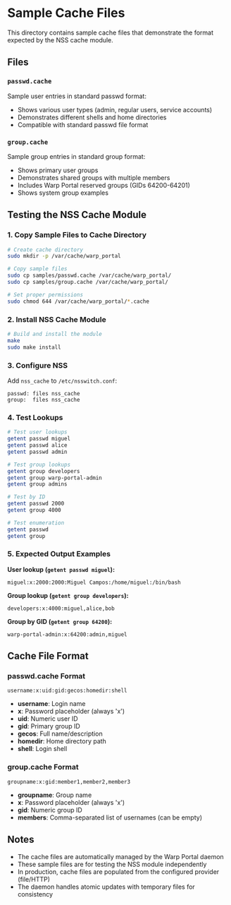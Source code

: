# Sample Cache Files

This directory contains sample cache files that demonstrate the format expected by the NSS cache module.

## Files

### `passwd.cache`
Sample user entries in standard passwd format:
- Shows various user types (admin, regular users, service accounts)
- Demonstrates different shells and home directories
- Compatible with standard passwd file format

### `group.cache`
Sample group entries in standard group format:
- Shows primary user groups
- Demonstrates shared groups with multiple members
- Includes Warp Portal reserved groups (GIDs 64200-64201)
- Shows system group examples

## Testing the NSS Cache Module

### 1. Copy Sample Files to Cache Directory

```bash
# Create cache directory
sudo mkdir -p /var/cache/warp_portal

# Copy sample files
sudo cp samples/passwd.cache /var/cache/warp_portal/
sudo cp samples/group.cache /var/cache/warp_portal/

# Set proper permissions
sudo chmod 644 /var/cache/warp_portal/*.cache
```

### 2. Install NSS Cache Module

```bash
# Build and install the module
make
sudo make install
```

### 3. Configure NSS

Add `nss_cache` to `/etc/nsswitch.conf`:

```
passwd: files nss_cache
group:  files nss_cache
```

### 4. Test Lookups

```bash
# Test user lookups
getent passwd miguel
getent passwd alice
getent passwd admin

# Test group lookups
getent group developers
getent group warp-portal-admin
getent group admins

# Test by ID
getent passwd 2000
getent group 4000

# Test enumeration
getent passwd
getent group
```

### 5. Expected Output Examples

**User lookup (`getent passwd miguel`):**
```
miguel:x:2000:2000:Miguel Campos:/home/miguel:/bin/bash
```

**Group lookup (`getent group developers`):**
```
developers:x:4000:miguel,alice,bob
```

**Group by GID (`getent group 64200`):**
```
warp-portal-admin:x:64200:admin,miguel
```

## Cache File Format

### passwd.cache Format
```
username:x:uid:gid:gecos:homedir:shell
```

- **username**: Login name
- **x**: Password placeholder (always 'x')
- **uid**: Numeric user ID
- **gid**: Primary group ID
- **gecos**: Full name/description
- **homedir**: Home directory path
- **shell**: Login shell

### group.cache Format
```
groupname:x:gid:member1,member2,member3
```

- **groupname**: Group name
- **x**: Password placeholder (always 'x')
- **gid**: Numeric group ID
- **members**: Comma-separated list of usernames (can be empty)

## Notes

- The cache files are automatically managed by the Warp Portal daemon
- These sample files are for testing the NSS module independently
- In production, cache files are populated from the configured provider (file/HTTP)
- The daemon handles atomic updates with temporary files for consistency
